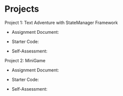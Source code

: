 # Projects

Project 1:  Text Adventure with StateManager Framework

* Assignment Document: 

* Starter Code: 

* Self-Assessment:



Project 2:  MiniGame

* Assignment Document: 

* Starter Code: 

* Self-Assessment: 


